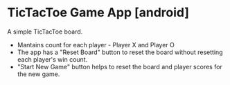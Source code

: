 # TicTacToe Game App [android]

A simple TicTacToe board.
- Mantains count for each player - Player X and Player O
- The app has a "Reset Board" button to reset the board without resetting each player's win count.
- "Start New Game" button helps to reset the board and player scores for the new game.

